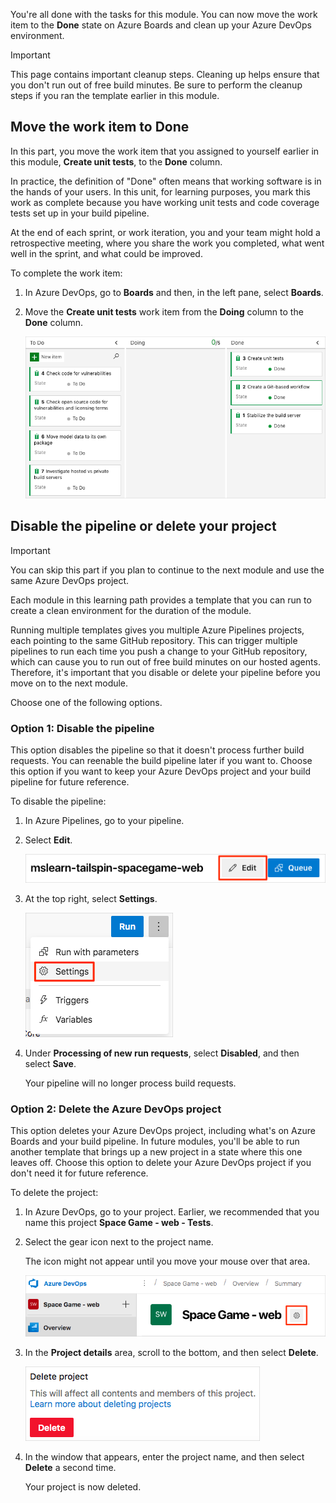 You're all done with the tasks for this module. You can now move the work item to the **Done** state on Azure Boards and clean up your Azure DevOps environment.

> [!IMPORTANT]
> This page contains important cleanup steps. Cleaning up helps ensure that you don't run out of free build minutes. Be sure to perform the cleanup steps if you ran the template earlier in this module.

## Move the work item to Done

In this part, you move the work item that you assigned to yourself earlier in this module, **Create unit tests**, to the **Done** column.

In practice, the definition of "Done" often means that working software is in the hands of your users. In this unit, for learning purposes, you mark this work as complete because you have working unit tests and code coverage tests set up in your build pipeline.

At the end of each sprint, or work iteration, you and your team might hold a retrospective meeting, where you share the work you completed, what went well in the sprint, and what could be improved.

To complete the work item:

1. In Azure DevOps, go to **Boards** and then, in the left pane, select **Boards**.
1. Move the **Create unit tests** work item from the **Doing** column to the **Done** column.

    ![Azure Boards showing the card in the Done column](../media/8-azure-boards-wi3-done.png)

## Disable the pipeline or delete your project

> [!IMPORTANT]
> You can skip this part if you plan to continue to the next module and use the same Azure DevOps project.

Each module in this learning path provides a template that you can run to create a clean environment for the duration of the module.

Running multiple templates gives you multiple Azure Pipelines projects, each pointing to the same GitHub repository. This can trigger multiple pipelines to run each time you push a change to your GitHub repository, which can cause you to run out of free build minutes on our hosted agents. Therefore, it's important that you disable or delete your pipeline before you move on to the next module.

Choose one of the following options.

### Option 1: Disable the pipeline

This option disables the pipeline so that it doesn't process further build requests. You can reenable the build pipeline later if you want to. Choose this option if you want to keep your Azure DevOps project and your build pipeline for future reference.

To disable the pipeline:

1. In Azure Pipelines, go to your pipeline.
1. Select **Edit**.

    ![Azure Pipelines showing the location of the Edit button](../../shared/media/azure-pipelines-edit-button.png)
1. At the top right, select **Settings**.

    ![Azure Pipelines showing the Settings menu option](../../shared/media/azure-pipelines-settings-button.png)
1. Under **Processing of new run requests**, select **Disabled**, and then select **Save**.

    Your pipeline will no longer process build requests.

### Option 2: Delete the Azure DevOps project

This option deletes your Azure DevOps project, including what's on Azure Boards and your build pipeline. In future modules, you'll be able to run another template that brings up a new project in a state where this one leaves off. Choose this option to delete your Azure DevOps project if you don't need it for future reference.

To delete the project:

1. In Azure DevOps, go to your project. Earlier, we recommended that you name this project **Space Game - web - Tests**.
1. Select the gear icon next to the project name.

    The icon might not appear until you move your mouse over that area.

    ![Azure DevOps showing the gear icon](../../shared/media/azure-devops-project-gear.png)
1. In the **Project details** area, scroll to the bottom, and then select **Delete**.

    ![Azure DevOps showing the Delete button](../../shared/media/azure-devops-delete-project.png)
1. In the window that appears, enter the project name, and then select **Delete** a second time.

    Your project is now deleted.
